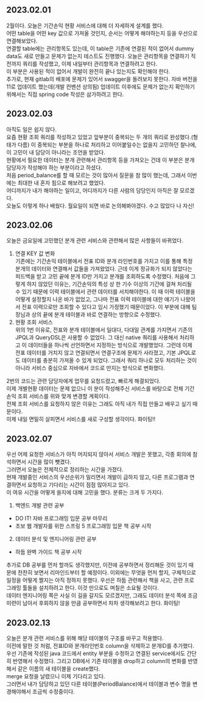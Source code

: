 ## 2023.02.01
2월이다. 오늘은 기간손익 현황 서비스에 대해 더 자세하게 설계를 했다.  
어떤 table을 어떤 key 값으로 가져올 것인지, 순서는 어떻게 해야하는지 등을 우선으로 연결해보았다.  
연결할 table에는 관리항목도 있는데, 이 table은 기존에 연결된 적이 없어서 dummy data도 새로 만들고 문제가 없는지 테스트도 진행했다.
오늘은 관리항목을 연결하기 직전까지 쿼리를 작성했고, 이제 내일부터 관리항목과 연결하려고 한다.  
이 부분은 사용된 적이 없어서 개발이 완전히 끝나 있는지도 확인해야 한다.  
추가로, 현재 gitlab의 배포에 문제가 있어서 swagger을 돌려보지 못한다. 자바 버전을 11로 업데이트 했는데(개발 컨벤션 상의됨) 업데이트 이후에도 문제가 없는지 확인하기 위해서는 직접 spring code 작성은 삼가하려고 한다.  

## 2023.02.03
아직도 일은 쉽지 않다.  
요즘 현황 조회 쿼리를 작성하고 있었고 앞부분이 중복되는 두 개의 쿼리로 완성했다.(형태가 다름) 이 중복되는 부분을 하나로 처리하고 이어붙일수는 없을지 고민하던 찰나에, 이 고민이 내 담당이 아니라는 조언을 받았다.  
현황에서 필요한 데이터는 분개 관련해서 관리항목 등을 가져오는 건데 이 부분은 분개 담당자가 작성해야 하는 부분이라고 하셨다.  
처음 period_balance를 할 때 모르는 것이 많아서 질문을 참 많이 했는데, 그래서 이번에는 최대한 내 혼자 힘으로 해보려고 했었다.  
어디까지가 내가 해야하는 일이고, 어디까지가 다른 사람의 담당인지 아직은 잘 모르겠다.  
오늘도 이렇게 하나 배웠다. 월요일이 되면 바로 논의해봐야겠다. 수고 많았다 나 자신!

## 2023.02.06
오늘은 금요일에 고민했던 분개 관련 서비스와 관련해서 많은 사항들이 바뀌었다.
1. 연결 KEY 값 변화  
기존에는 기간손익 테이블에서 전표 ID와 분개 라인번호를 가지고 이를 통해 특정 분개의 데이터와 연결해서 값들을 가져왔었다. 근데 이게 정규화가 되지 않았다는 피드백을 받고 고민 끝에 분개 ID만 가지고 분개를 조회하도록 수정했다. 처음에 그렇게 하지 않았던 이유는, 기간손익의 특성 상 한 기수 이상의 기간에 걸쳐 처리될 수 있기 때문에 이력 테이블에서 관련 데이터를 서치해야한다. 이 때 이력 테이블을 어떻게 설정할지 나온 바가 없었고, 그나마 전표 이력 테이블에 대한 얘기가 나왔어서 전표 이력으로만 조회할 수 있다고 임시 가정했기 때문이었다. 이 부분에 대해 팀장님과 상의 끝에 분개 테이블과 바로 연결하는 방향으로 수정했다.  
2. 현황 조회 서비스  
위의 1번 이유로, 전표와 분개 테이블에서 일대다, 다대일 관계를 가지면서 기존의 JPQL과 QueryDSL은 사용할 수 없었다. 그 대신 native 쿼리를 사용해서 처리하고 이 데이터들을 하나씩 선언하면서 지정하는 방식으로 개발했었다. 그런데 이제 전표 데이터를 거치지 않고 연결되면서 연결구조에 문제가 사라졌고, 기본 JPQL로도 데이터를 충분히 가져올 수 있게 되었다. 그래서 쿼리 하나로 모두 처리하는 것이 아니라 서비스 중심으로 자바에서 코드로 만지는 방식으로 변화했다.  

2번의 코드는 관련 담당자에게 업무를 요청드렸고, 빠르게 해결되었다.  
이제 개별현황 데이터는 문제 없으니 이 분이 작성해주신 서비스를 바탕으로 전체 기간손익 조회 서비스를 위와 맞게 변경할 계획이다.  
전체 조회 서비스를 요청하지 않은 이유는 그래도 아직 내가 직접 만들고 배우고 싶기 때문이다.  
이제 내일 면밀히 살피면서 서비스를 새로 구성할 생각이다. 화이팅!!  

## 2023.02.07
우선 어제 요청한 서비스가 아직 머지되지 않아서 서비스 개발은 못했고, 각종 회의에 참석하면서 시간을 많이 뺏겼다.  
그러면서 오늘은 전체적으로 정리하는 시간을 가졌다.  
현재 개발중인 서비스의 우선순위가 밀리면서 개발이 급하지 않고, 다른 프로그램과 연결하면서 요청하고 기다리는 시간이 점점 많아지고 있다.  
이 여유 시간을 어떻게 쓸지에 대해 고민을 했다. 분류는 크게 두 가지다.  
  
1. 백엔드 개발 관련 공부
* DO IT! 자바 프로그래밍 입문 공부 마무리
* 초보 웹 개발자를 위한 스프링 5 프로그래밍 입문 책 공부 시작
2. 데이터 분석 및 엔지니어링 관련 공부
* 하둡 완벽 가이드 책 공부 시작

추가로 DB 공부를 먼저 할까도 생각했지만, 이전에 공부하면서 정리해둔 것이 있기 때문에 찬찬히 보면서 리마인드부터 할 예정이다.
이외에는 무엇을 먼저 할지, 구체적으로 일정을 어떻게 짤지는 아직 정하지 못했다. 우선은 하둡 관련해서 책을 사고, 관련 프로그래밍 툴들을 설치하려고 한다. 이것 만으로도 며칠은 소요될 것이다.  
데이터 엔지니어링 쪽은 사실 이 길을 갈지도 모르겠지만, 그래도 데이터 분석 쪽에 조금 미련이 남아서 후회하지 않을 만큼 공부하면서 차차 생각해보려고 한다. 화이팅!  

## 2023.02.13
오늘은 분개 관련 서비스를 위해 해당 테이블의 구조를 바꾸고 적용했다.  
이전에 말한 것 처럼, 전표ID와 분개라인번호 column을 삭제하고 분개ID를 추가했다.  
우선 기존에 작성된 java 코드에서 entity 부분을 수정하고 연결된 service에서도 간단히 반영해서 수정했다. 그리고 DB에서 기존 테이블을 drop하고 column의 변화를 반영해서 같은 이름의 새 테이블을 create했다.  
merge 요청을 날렸으니 이제 기다리고 있다.  
그러면서 내가 담당하고 있던 다른 테이블(PeriodBalance)에서 테이블과 변수 명을 변경해야해서 조금씩 수정중이다.  
